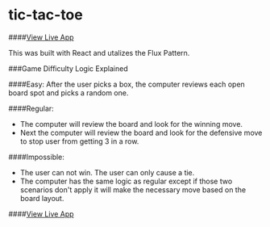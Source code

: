 # tic-tac-toe

####[View Live App](http://mirprest.github.io/tic-tac-toe/)

This was built with React and utalizes the Flux Pattern.

###Game Difficulty Logic Explained

####Easy:
After the user picks a box, the computer reviews each open board spot and picks a random one.

####Regular:
- The computer will review the board and look for the winning move.
- Next the computer will review the board and look for the defensive move to stop user from getting 3 in a row.

####Impossible:
- The user can not win. The user can only cause a tie.
- The computer has the same logic as regular except if those two scenarios don't apply it will make the necessary move based on the board layout. 

####[View Live App](http://mirprest.github.io/tic-tac-toe/)
